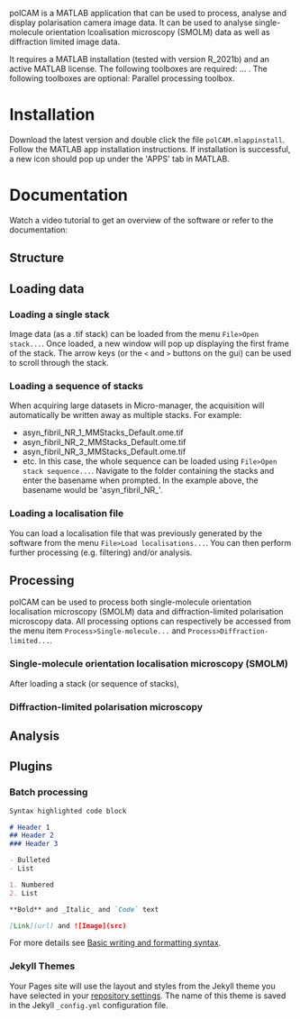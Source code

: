 polCAM is a MATLAB application that can be used to process, analyse and display polarisation camera image data. It can be used to analyse single-molecule orientation lcoalisation microscopy (SMOLM) data as well as diffraction limited image data.

It requires a MATLAB installation (tested with version R_2021b) and an active MATLAB license. The following toolboxes are required: ... . The following toolboxes are optional: Parallel processing toolbox.

# Installation

Download the latest version and double click the file `polCAM.mlappinstall`. Follow the MATLAB app installation instructions. If installation is successful, a new icon should pop up under the 'APPS' tab in MATLAB.

# Documentation

Watch a video tutorial to get an overview of the software or refer to the documentation:

## Structure

## Loading data

### Loading a single stack
Image data (as a .tif stack) can be loaded from the menu `File>Open stack...`. Once loaded, a new window will pop up displaying the first frame of the stack. The arrow keys (or the `<` and `>` buttons on the gui) can be used to scroll through the stack.

### Loading a sequence of stacks
When acquiring large datasets in Micro-manager, the acquisition will automatically be written away as multiple stacks. For example:
- asyn_fibril_NR_1_MMStacks_Default.ome.tif
- asyn_fibril_NR_2_MMStacks_Default.ome.tif
- asyn_fibril_NR_3_MMStacks_Default.ome.tif
- etc.
In this case, the whole sequence can be loaded using `File>Open stack sequence...`. Navigate to the folder containing the stacks and enter the basename when prompted. In the example above, the basename would be 'asyn_fibril_NR_'. 

### Loading a localisation file
You can load a localisation file that was previously generated by the software from the menu `File>Load localisations...`. You can then perform further processing (e.g. filtering) and/or analysis.

## Processing
polCAM can be used to process both single-molecule orientation localisation microscopy (SMOLM) data and diffraction-limited polarisation microscopy data. All processing options can respectively be accessed from the menu item `Process>Single-molecule...` and `Process>Diffraction-limited...`.

### Single-molecule orientation localisation microscopy (SMOLM)
After loading a stack (or sequence of stacks), 

### Diffraction-limited polarisation microscopy

## Analysis

## Plugins
### Batch processing




```markdown
Syntax highlighted code block

# Header 1
## Header 2
### Header 3

- Bulleted
- List

1. Numbered
2. List

**Bold** and _Italic_ and `Code` text

[Link](url) and ![Image](src)
```

For more details see [Basic writing and formatting syntax](https://docs.github.com/en/github/writing-on-github/getting-started-with-writing-and-formatting-on-github/basic-writing-and-formatting-syntax).

### Jekyll Themes

Your Pages site will use the layout and styles from the Jekyll theme you have selected in your [repository settings](https://github.com/ezrabru/polCAM/settings/pages). The name of this theme is saved in the Jekyll `_config.yml` configuration file.
